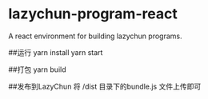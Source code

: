 # lazychun-program-react
A react environment for building lazychun programs.

##运行
yarn install
yarn start

##打包
yarn build

##发布到LazyChun
将 /dist 目录下的bundle.js 文件上传即可
